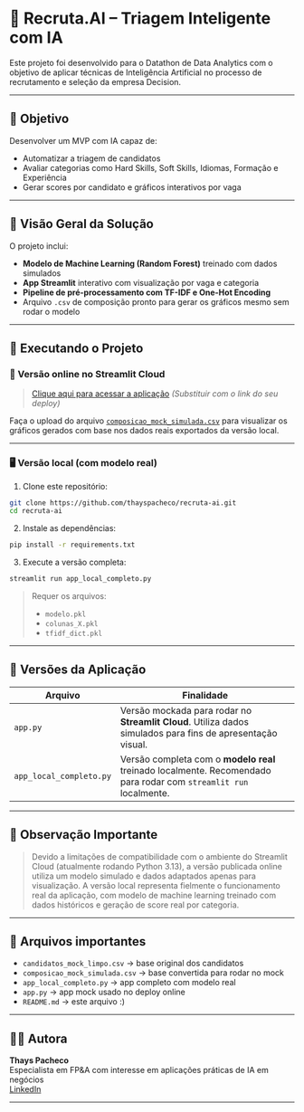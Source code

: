 # 🤖 Recruta.AI – Triagem Inteligente com IA

Este projeto foi desenvolvido para o Datathon de Data Analytics com o objetivo de aplicar técnicas de Inteligência Artificial no processo de recrutamento e seleção da empresa Decision.

---

## 🎯 Objetivo

Desenvolver um MVP com IA capaz de:

- Automatizar a triagem de candidatos
- Avaliar categorias como Hard Skills, Soft Skills, Idiomas, Formação e Experiência
- Gerar scores por candidato e gráficos interativos por vaga

---

## 🧠 Visão Geral da Solução

O projeto inclui:

- **Modelo de Machine Learning (Random Forest)** treinado com dados simulados
- **App Streamlit** interativo com visualização por vaga e categoria
- **Pipeline de pré-processamento com TF-IDF e One-Hot Encoding**
- Arquivo `.csv` de composição pronto para gerar os gráficos mesmo sem rodar o modelo

---

## 🚀 Executando o Projeto

### 🔗 Versão online no Streamlit Cloud

> [Clique aqui para acessar a aplicação](https://recruta-ai-app.streamlit.app/)
> *(Substituir com o link do seu deploy)*

Faça o upload do arquivo [`composicao_mock_simulada.csv`](./composicao_mock_simulada.csv) para visualizar os gráficos gerados com base nos dados reais exportados da versão local.

---

### 🖥️ Versão local (com modelo real)

1. Clone este repositório:
```bash
git clone https://github.com/thayspacheco/recruta-ai.git
cd recruta-ai
```

2. Instale as dependências:
```bash
pip install -r requirements.txt
```

3. Execute a versão completa:
```bash
streamlit run app_local_completo.py
```

> Requer os arquivos:
> - `modelo.pkl`
> - `colunas_X.pkl`
> - `tfidf_dict.pkl`

---

## 🔀 Versões da Aplicação

| Arquivo                 | Finalidade                                                                 |
|-------------------------|----------------------------------------------------------------------------|
| `app.py`                | Versão mockada para rodar no **Streamlit Cloud**. Utiliza dados simulados para fins de apresentação visual. |
| `app_local_completo.py` | Versão completa com o **modelo real** treinado localmente. Recomendado para rodar com `streamlit run` localmente. |

---

## 🧠 Observação Importante

> Devido a limitações de compatibilidade com o ambiente do Streamlit Cloud (atualmente rodando Python 3.13), a versão publicada online utiliza um modelo simulado e dados adaptados apenas para visualização.
> A versão local representa fielmente o funcionamento real da aplicação, com modelo de machine learning treinado com dados históricos e geração de score real por categoria.

---

## 📁 Arquivos importantes

- `candidatos_mock_limpo.csv` → base original dos candidatos
- `composicao_mock_simulada.csv` → base convertida para rodar no mock
- `app_local_completo.py` → app completo com modelo real
- `app.py` → app mock usado no deploy online
- `README.md` → este arquivo :)

---

## 🙋‍♀️ Autora

**Thays Pacheco**  
Especialista em FP&A com interesse em aplicações práticas de IA em negócios  
[LinkedIn](https://www.linkedin.com/in/thayspacheco)

---
